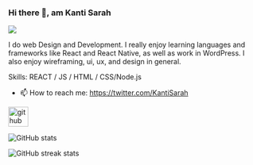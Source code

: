 ### Hi there 👋, am Kanti Sarah
![](https://media.licdn.com/dms/image/D4D16AQH-gNZVlTBlbA/profile-displaybackgroundimage-shrink_350_1400/0/1713644662216?e=1720656000&v=beta&t=-qlIKH1IMElYBRfH_X4a8cA6Z_XZbgAPJ-krPlRgr7E)

I do web Design and Development. I really enjoy learning languages and frameworks like React and React Native, as well as work in WordPress. I also enjoy wireframing, ui, ux, and design in general. 

Skills:  REACT / JS / HTML / CSS/Node.js

- 📫 How to reach me: https://twitter.com/KantiSarah 


[<img src='https://cdn.jsdelivr.net/npm/simple-icons@3.0.1/icons/github.svg' alt='github' height='40'>](https://github.com/S-kanti)  

![GitHub stats](https://github-readme-stats.vercel.app/api?username=S-kanti&show_icons=true)  

![GitHub streak stats](https://streak-stats.demolab.com/?user=S-kanti)  

